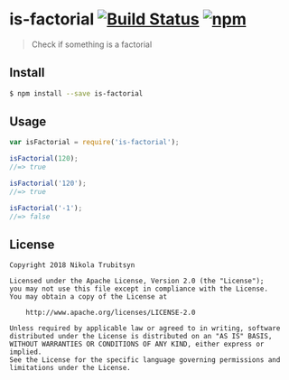 # is-factorial [![Build Status](https://travis-ci.org/trubitsyn/is-factorial.svg?branch=master)](https://travis-ci.org/trubitsyn/is-factorial) [![npm](https://img.shields.io/npm/trubitsyn/is-factorial.svg)](https://www.npmjs.com/package/is-factorial)

> Check if something is a factorial

## Install

```sh
$ npm install --save is-factorial
```

## Usage

```js
var isFactorial = require('is-factorial');

isFactorial(120);
//=> true

isFactorial('120');
//=> true

isFactorial('-1');
//=> false
```

## License

```
Copyright 2018 Nikola Trubitsyn

Licensed under the Apache License, Version 2.0 (the "License");
you may not use this file except in compliance with the License.
You may obtain a copy of the License at

    http://www.apache.org/licenses/LICENSE-2.0

Unless required by applicable law or agreed to in writing, software
distributed under the License is distributed on an "AS IS" BASIS,
WITHOUT WARRANTIES OR CONDITIONS OF ANY KIND, either express or implied.
See the License for the specific language governing permissions and
limitations under the License.
```

